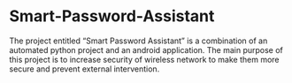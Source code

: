 # Smart-Password-Assistant
The project entitled “Smart Password Assistant” is a combination of an automated python project and an android application. The main purpose of this project is to increase security of wireless network to make them more secure and prevent external intervention.
